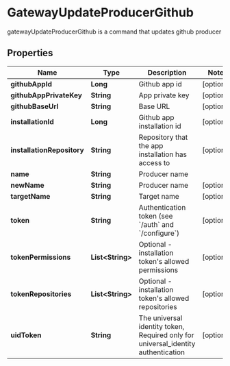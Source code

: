 

# GatewayUpdateProducerGithub

gatewayUpdateProducerGithub is a command that updates github producer
## Properties

Name | Type | Description | Notes
------------ | ------------- | ------------- | -------------
**githubAppId** | **Long** | Github app id |  [optional]
**githubAppPrivateKey** | **String** | App private key |  [optional]
**githubBaseUrl** | **String** | Base URL |  [optional]
**installationId** | **Long** | Github app installation id |  [optional]
**installationRepository** | **String** | Repository that the app installation has access to |  [optional]
**name** | **String** | Producer name | 
**newName** | **String** | Producer name |  [optional]
**targetName** | **String** | Target name |  [optional]
**token** | **String** | Authentication token (see &#x60;/auth&#x60; and &#x60;/configure&#x60;) |  [optional]
**tokenPermissions** | **List&lt;String&gt;** | Optional - installation token&#39;s allowed permissions |  [optional]
**tokenRepositories** | **List&lt;String&gt;** | Optional - installation token&#39;s allowed repositories |  [optional]
**uidToken** | **String** | The universal identity token, Required only for universal_identity authentication |  [optional]



